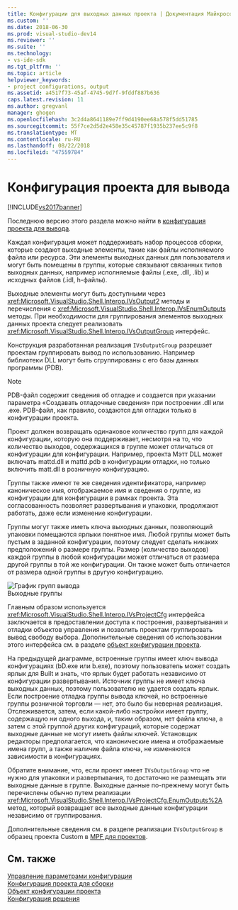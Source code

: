 ```yaml
---
title: Конфигурации для выходных данных проекта | Документация Майкрософт
ms.custom: ''
ms.date: 2018-06-30
ms.prod: visual-studio-dev14
ms.reviewer: ''
ms.suite: ''
ms.technology:
- vs-ide-sdk
ms.tgt_pltfrm: ''
ms.topic: article
helpviewer_keywords:
- project configurations, output
ms.assetid: a4517f73-45af-4745-9d7f-9fddf887b636
caps.latest.revision: 11
ms.author: gregvanl
manager: ghogen
ms.openlocfilehash: 3c2d4a8641189e7ff9d4190ee68a578f5dd51785
ms.sourcegitcommit: 55f7ce2d5d2e458e35c45787f1935b237ee5c9f8
ms.translationtype: MT
ms.contentlocale: ru-RU
ms.lasthandoff: 08/22/2018
ms.locfileid: "47559784"
---
```

# <a name="project-configuration-for-output"></a>Конфигурация проекта для вывода
[!INCLUDE[vs2017banner](../../includes/vs2017banner.md)]

Последнюю версию этого раздела можно найти в [конфигурация проекта для вывода](https://docs.microsoft.com/visualstudio/extensibility/internals/project-configuration-for-output).  
  
Каждая конфигурация может поддерживать набор процессов сборки, которые создают выходные элементы, такие как файлы исполняемого файла или ресурса. Эти элементы выходных данных для пользователя и могут быть помещены в группы, которые связывают связанных типов выходных данных, например исполняемые файлы (.exe, .dll, .lib) и исходных файлов (.idl, h-файлы).  
  
 Выходные элементы могут быть доступными через <xref:Microsoft.VisualStudio.Shell.Interop.IVsOutput2> методы и перечисления с <xref:Microsoft.VisualStudio.Shell.Interop.IVsEnumOutputs> методы. При необходимости для группирования элементов выходных данных проекта следует реализовать <xref:Microsoft.VisualStudio.Shell.Interop.IVsOutputGroup> интерфейс.  
  
 Конструкция разработанная реализация `IVsOutputGroup` разрешает проектам группировать вывод по использованию. Например библиотеки DLL могут быть сгруппированы с его базы данных программы (PDB).  
  
> [!NOTE]
>  PDB-файл содержит сведения об отладке и создается при указании параметра «Создавать отладочные сведения» при построении .dll или .exe. PDB-файл, как правило, создаются для отладки только в конфигурации проекта.  
  
 Проект должен возвращать одинаковое количество групп для каждой конфигурации, которую она поддерживает, несмотря на то, что количество выходов, содержащихся в группе может отличаться от конфигурации для конфигурации. Например, проекта Мэтт DLL может включать mattd.dll и mattd.pdb в конфигурации отладки, но только включить matt.dll в розничную конфигурацию.  
  
 Группы также имеют те же сведения идентификатора, например каноническое имя, отображаемое имя и сведения о группе, из конфигурации для конфигурации в рамках проекта. Эта согласованность позволяет развертывания и упаковки, продолжают работать, даже если изменение конфигурации.  
  
 Группы могут также иметь ключа выходных данных, позволяющий упаковки помещаются ярлыки понятное имя. Любой группы может быть пустым в заданной конфигурации, поэтому следует сделать никаких предположений о размере группы. Размер (количество выходов) каждой группы в любой конфигурации может отличаться от размера другой группы в той же конфигурации. Он также может быть отличается от размера одной группы в другую конфигурацию.  
  
 ![График групп вывода](../../extensibility/internals/media/vsoutputgroups.gif "vsOutputGroups")  
Выходные группы  
  
 Главным образом используется <xref:Microsoft.VisualStudio.Shell.Interop.IVsProjectCfg> интерфейса заключается в предоставлении доступа к построения, развертывания и отладки объектов управления и позволить проектам группировать вывод свободу выбора. Дополнительные сведения об использовании этого интерфейса см. в разделе [объект конфигурации проекта](../../extensibility/internals/project-configuration-object.md).  
  
 На предыдущей диаграмме, встроенные группы имеет ключ вывода конфигурациях (bD.exe или b.exe), поэтому пользователь может создать ярлык для Built и знать, что ярлык будет работать независимо от конфигурации развертывания. Источник группы не имеет ключа выходных данных, поэтому пользователю не удается создать ярлык. Если построение отладка группы вывода ключей, но встроенные группы розничной торговли — нет, это было бы неверная реализация. Отслеживается, затем, если какой-либо настройки имеет группу, содержащую ни одного выхода, и, таким образом, нет файла ключа, а затем с этой группой других конфигураций, которые содержат выходные данные не могут иметь файлы ключей. Установщик редакторы предполагается, что канонические имена и отображаемые имена групп, а также наличие файла ключа, не изменяются зависимости в конфигурациях.  
  
 Обратите внимание, что, если проект имеет `IVsOutputGroup` что не нужно для упаковки и развертывания, то достаточно не размещать эти выходные данные в группе. Выходные данные по-прежнему могут быть перечислены обычно путем реализации <xref:Microsoft.VisualStudio.Shell.Interop.IVsProjectCfg.EnumOutputs%2A> метод, который возвращает все выходные данные конфигурации независимо от группирования.  
  
 Дополнительные сведения см. в разделе реализации `IVsOutputGroup` в образец проекта Custom в [MPF для проектов](http://mpfproj12.codeplex.com).  
  
## <a name="see-also"></a>См. также  
 [Управление параметрами конфигурации](../../extensibility/internals/managing-configuration-options.md)   
 [Конфигурация проекта для сборки](../../extensibility/internals/project-configuration-for-building.md)   
 [Объект конфигурации проекта](../../extensibility/internals/project-configuration-object.md)   
 [Конфигурация решения](../../extensibility/internals/solution-configuration.md)

